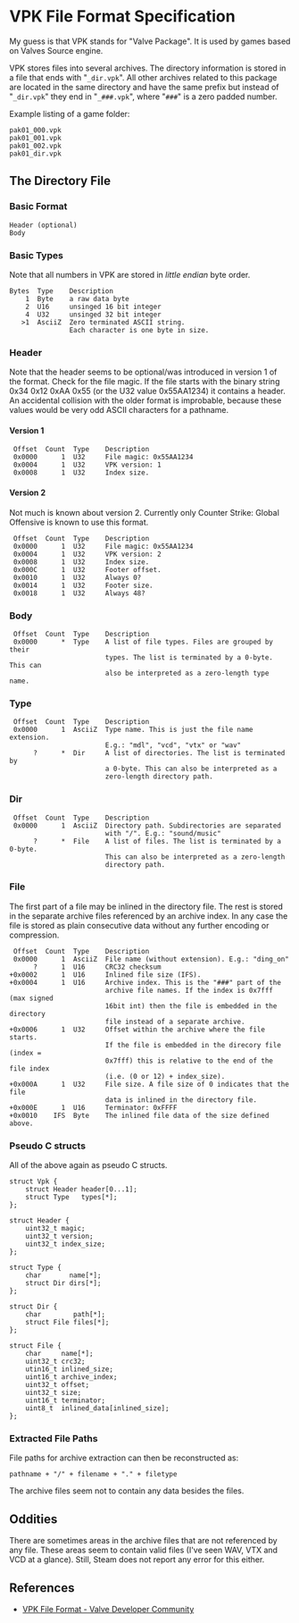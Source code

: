 VPK File Format Specification
=============================
My guess is that VPK stands for "Valve Package". It is used by games based on
Valves Source engine.

VPK stores files into several archives. The directory information is stored
in a file that ends with "`_dir.vpk`". All other archives related to this
package are located in the same directory and have the same prefix but instead
of "`_dir.vpk`" they end in "`_###.vpk`", where "`###`" is a zero padded number.

Example listing of a game folder:

	pak01_000.vpk
	pak01_001.vpk
	pak01_002.vpk
	pak01_dir.vpk

The Directory File
------------------
### Basic Format

	Header (optional)
	Body

### Basic Types
Note that all numbers in VPK are stored in *little endian* byte order.

	Bytes  Type    Description
	    1  Byte    a raw data byte
	    2  U16     unsinged 16 bit integer
	    4  U32     unsinged 32 bit integer
	   >1  AsciiZ  Zero terminated ASCII string.
	               Each character is one byte in size.

### Header
Note that the header seems to be optional/was introduced in version 1 of the
format. Check for the file magic. If the file starts with the binary string
0x34 0x12 0xAA 0x55 (or the U32 value 0x55AA1234) it contains a header. An
accidental collision with the older format is improbable, because these values
would be very odd ASCII characters for a pathname.

#### Version 1

	 Offset  Count  Type    Description
	 0x0000      1  U32     File magic: 0x55AA1234
	 0x0004      1  U32     VPK version: 1
	 0x0008      1  U32     Index size.

#### Version 2

Not much is known about version 2. Currently only Counter Strike: Global
Offensive is known to use this format.

	 Offset  Count  Type    Description
	 0x0000      1  U32     File magic: 0x55AA1234
	 0x0004      1  U32     VPK version: 2
	 0x0008      1  U32     Index size.
	 0x000C      1  U32     Footer offset.
	 0x0010      1  U32     Always 0?
	 0x0014      1  U32     Footer size.
	 0x0018      1  U32     Always 48?


### Body

	 Offset  Count  Type    Description
	 0x0000      *  Type    A list of file types. Files are grouped by their
	                        types. The list is terminated by a 0-byte. This can
	                        also be interpreted as a zero-length type name.
	
### Type

	 Offset  Count  Type    Description
	 0x0000      1  AsciiZ  Type name. This is just the file name extension.
	                        E.g.: "mdl", "vcd", "vtx" or "wav"
	      ?      *  Dir     A list of directories. The list is terminated by
	                        a 0-byte. This can also be interpreted as a
	                        zero-length directory path.

### Dir

	 Offset  Count  Type    Description
	 0x0000      1  AsciiZ  Directory path. Subdirectories are separated
	                        with "/". E.g.: "sound/music"
	      ?      *  File    A list of files. The list is terminated by a 0-byte.
	                        This can also be interpreted as a zero-length
	                        directory path.
	
### File
The first part of a file may be inlined in the directory file. The rest is
stored in the separate archive files referenced by an archive index. In any
case the file is stored as plain consecutive data without any further
encoding or compression.

	 Offset  Count  Type    Description
	 0x0000      1  AsciiZ  File name (without extension). E.g.: "ding_on"
	      ?      1  U16     CRC32 checksum
	+0x0002      1  U16     Inlined file size (IFS).
	+0x0004      1  U16     Archive index. This is the "###" part of the
	                        archive file names. If the index is 0x7fff (max signed
	                        16bit int) then the file is embedded in the directory
	                        file instead of a separate archive.
	+0x0006      1  U32     Offset within the archive where the file starts.
	                        If the file is embedded in the direcory file (index =
	                        0x7fff) this is relative to the end of the file index
	                        (i.e. (0 or 12) + index_size).
	+0x000A      1  U32     File size. A file size of 0 indicates that the file
	                        data is inlined in the directory file.
	+0x000E      1  U16     Terminator: 0xFFFF
	+0x0010    IFS  Byte    The inlined file data of the size defined above.

### Pseudo C structs
All of the above again as pseudo C structs.

	struct Vpk {
		struct Header header[0...1];
		struct Type   types[*];
	};

	struct Header {
		uint32_t magic;
		uint32_t version;
		uint32_t index_size;
	};

	struct Type {
		char       name[*];
		struct Dir dirs[*];
	};

	struct Dir {
		char        path[*];
		struct File files[*];
	};

	struct File {
		char     name[*];
		uint32_t crc32;
		utin16_t inlined_size;
		uint16_t archive_index;
		uint32_t offset;
		uint32_t size;
		uint16_t terminator;
		uint8_t  inlined_data[inlined_size];
	};

### Extracted File Paths
File paths for archive extraction can then be reconstructed as:

	pathname + "/" + filename + "." + filetype

The archive files seem not to contain any data besides the files.

Oddities
--------
There are sometimes areas in the archive files that are not referenced by any
file. These areas seem to contain valid files (I've seen WAV, VTX and VCD at a
glance). Still, Steam does not report any error for this either.

References
----------

 * [VPK File Format - Valve Developer Community](http://developer.valvesoftware.com/wiki/VPK_File_Format)
